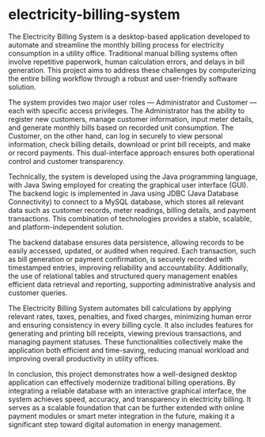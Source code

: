# electricity-billing-system
The Electricity Billing System is a desktop-based application developed to automate and streamline the monthly billing process for electricity consumption in a utility office. Traditional manual billing systems often involve repetitive paperwork, human calculation errors, and delays in bill generation. This project aims to address these challenges by computerizing the entire billing workflow through a robust and user-friendly software solution.

The system provides two major user roles — Administrator and Customer — each with specific access privileges. The Administrator has the ability to register new customers, manage customer information, input meter details, and generate monthly bills based on recorded unit consumption. The Customer, on the other hand, can log in securely to view personal information, check billing details, download or print bill receipts, and make or record payments. This dual-interface approach ensures both operational control and customer transparency.

Technically, the system is developed using the Java programming language, with Java Swing employed for creating the graphical user interface (GUI). The backend logic is implemented in Java using JDBC (Java Database Connectivity) to connect to a MySQL database, which stores all relevant data such as customer records, meter readings, billing details, and payment transactions. This combination of technologies provides a stable, scalable, and platform-independent solution.

The backend database ensures data persistence, allowing records to be easily accessed, updated, or audited when required. Each transaction, such as bill generation or payment confirmation, is securely recorded with timestamped entries, improving reliability and accountability. Additionally, the use of relational tables and structured query management enables efficient data retrieval and reporting, supporting administrative analysis and customer queries.

The Electricity Billing System automates bill calculations by applying relevant rates, taxes, penalties, and fixed charges, minimizing human error and ensuring consistency in every billing cycle. It also includes features for generating and printing bill receipts, viewing previous transactions, and managing payment statuses. These functionalities collectively make the application both efficient and time-saving, reducing manual workload and improving overall productivity in utility offices.

In conclusion, this project demonstrates how a well-designed desktop application can effectively modernize traditional billing operations. By integrating a reliable database with an interactive graphical interface, the system achieves speed, accuracy, and transparency in electricity billing. It serves as a scalable foundation that can be further extended with online payment modules or smart meter integration in the future, making it a significant step toward digital automation in energy management.
